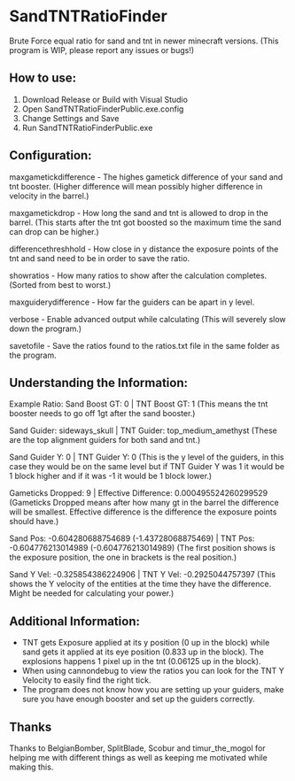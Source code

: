 # SandTNTRatioFinder
Brute Force equal ratio for sand and tnt in newer minecraft versions.
(This program is WIP, please report any issues or bugs!)

## How to use:
1) Download Release or Build with Visual Studio
2) Open SandTNTRatioFinderPublic.exe.config
3) Change Settings and Save
4) Run SandTNTRatioFinderPublic.exe

## Configuration:
maxgametickdifference - The highes gametick difference of your sand and tnt booster. (Higher difference will mean possibly higher difference in velocity in the barrel.)

maxgametickdrop - How long the sand and tnt is allowed to drop in the barrel. (This starts after the tnt got boosted so the maximum time the sand can drop can be higher.)

differencethreshhold - How close in y distance the exposure points of the tnt and sand need to be in order to save the ratio.

showratios - How many ratios to show after the calculation completes. (Sorted from best to worst.)

maxguiderydifference - How far the guiders can be apart in y level.

verbose - Enable advanced output while calculating (This will severely slow down the program.)

savetofile - Save the ratios found to the ratios.txt file in the same folder as the program.

## Understanding the Information:
Example Ratio:
Sand Boost GT: 0 | TNT Boost GT: 1
(This means the tnt booster needs to go off 1gt after the sand booster.)

Sand Guider: sideways_skull | TNT Guider: top_medium_amethyst
(These are the top alignment guiders for both sand and tnt.)

Sand Guider Y: 0 | TNT Guider Y: 0
(This is the y level of the guiders, in this case they would be on the same level but if TNT Guider Y was 1 it would be 1 block higher and if it was -1 it would be 1 block lower.)

Gameticks Dropped: 9 | Effective Difference: 0.000495524260299529
(Gameticks Dropped means after how many gt in the barrel the difference will be smallest. Effective difference is the difference the exposure points should have.)

Sand Pos: -0.604280688754689 (-1.43728068875469) | TNT Pos: -0.604776213014989 (-0.604776213014989)
(The first position shows is the exposure position, the one in brackets is the real position.)

Sand Y Vel: -0.325854386224906 | TNT Y Vel: -0.2925044757397
(This shows the Y velocity of the entities at the time they have the difference. Might be needed for calculating your power.)

## Additional Information:
- TNT gets Exposure applied at its y position (0 up in the block) while sand gets it applied at its eye position (0.833 up in the block). The explosions happens 1 pixel up in the tnt (0.06125 up in the block).
- When using cannondebug to view the ratios you can look for the TNT Y Velocity to easily find the right tick.
- The program does not know how you are setting up your guiders, make sure you have enough booster and set up the guiders correctly.

## Thanks
Thanks to BelgianBomber, SplitBlade, Scobur and timur_the_mogol for helping me with different things as well as keeping me motivated while making this.
